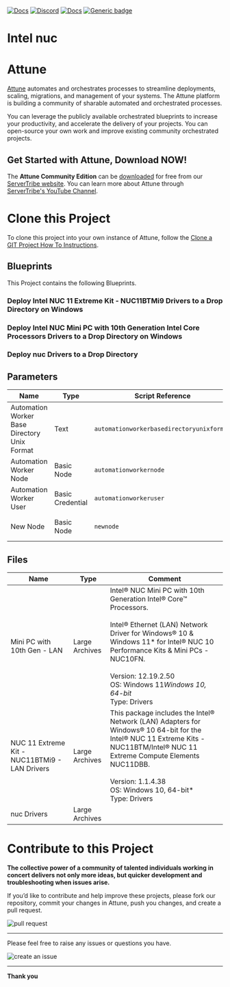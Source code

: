 



[![Docs](https://img.shields.io/badge/docs-latest-brightgreen.svg)](http://doc.servertribe.com)
[![Discord](https://img.shields.io/discord/844971127703994369)](http://discord.servertribe.com)
[![Docs](https://img.shields.io/badge/videos-watch-brightgreen.svg)](https://www.youtube.com/@servertribe)
[![Generic badge](https://img.shields.io/badge/download-latest-brightgreen.svg)](https://www.servertribe.com/community-edition/)

# Intel nuc






# Attune

[Attune](https://www.servertribe.com/)
automates and orchestrates processes to streamline deployments, scaling,
migrations, and management of your systems. The Attune platform is building a
community of sharable automated and orchestrated processes.

You can leverage the publicly available orchestrated blueprints to increase
your productivity, and accelerate the delivery of your projects. You can
open-source your own work and improve existing community orchestrated projects.

## Get Started with Attune, Download NOW!

The **Attune Community Edition** can be
[downloaded](https://www.servertribe.com/comunity-edition/)
for free from our
[ServerTribe website](https://www.servertribe.com/comunity-edition/).
You can learn more about Attune through
[ServerTribe's YouTube Channel](https://www.youtube.com/@servertribe).







# Clone this Project

To clone this project into your own instance of Attune, follow the
[Clone a GIT Project How To Instructions](https://servertribe-attune.readthedocs.io/en/latest/howto/design_workspace/clone_project.html).




## Blueprints

This Project contains the following Blueprints.



### Deploy Intel NUC 11 Extreme Kit - NUC11BTMi9 Drivers to a Drop Directory on Windows


### Deploy Intel NUC Mini PC with 10th Generation Intel Core Processors Drivers to a Drop Directory on Windows


### Deploy nuc Drivers to a Drop Directory





## Parameters


| Name | Type | Script Reference | Comment |
| ---- | ---- | ---------------- | ------- |
| Automation Worker Base Directory Unix Format | Text | `automationworkerbasedirectoryunixformat` | eg. "/$c/directory" |
| Automation Worker Node | Basic Node | `automationworkernode` |  |
| Automation Worker User | Basic Credential | `automationworkeruser` |  |
| New Node | Basic Node | `newnode` | The node being kickstarted. |




## Files

| Name | Type | Comment |
| ---- | ---- | ------- |
| Mini PC with 10th Gen - LAN | Large Archives | Intel® NUC Mini PC with 10th Generation Intel® Core™ Processors.<br><br>Intel® Ethernet (LAN) Network Driver for Windows® 10 & Windows 11* for Intel® NUC 10 Performance Kits & Mini PCs - NUC10FN.<br><br>Version: 12.19.2.50<br>OS: Windows 11*Windows 10, 64-bit*<br>Type: Drivers |
| NUC 11 Extreme Kit - NUC11BTMi9 - LAN Drivers | Large Archives | This package includes the Intel® Network (LAN) Adapters for Windows® 10 64-bit for the Intel® NUC 11 Extreme Kits - NUC11BTM/Intel® NUC 11 Extreme Compute Elements NUC11DBB.<br><br>Version: 1.1.4.38<br>OS: Windows 10, 64-bit*<br>Type: Drivers |
| nuc Drivers | Large Archives |  |






# Contribute to this Project

**The collective power of a community of talented individuals working in
concert delivers not only more ideas, but quicker development and
troubleshooting when issues arise.**

If you’d like to contribute and help improve these projects, please fork our
repository, commit your changes in Attune, push you changes, and create a
pull request.

<img src="https://www.servertribe.com/wp-content/uploads/2023/02/Attune-pull-request-01.png" alt="pull request"/>

---

Please feel free to raise any issues or questions you have.

<img src="https://www.servertribe.com/wp-content/uploads/2023/02/Attune-get-help-02.png" alt="create an issue"/>


---

**Thank you**
